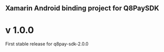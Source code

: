 ## Xamarin Android binding project for Q8PaySDK

# v 1.0.0
First stable release for q8pay-sdk-2.0.0


